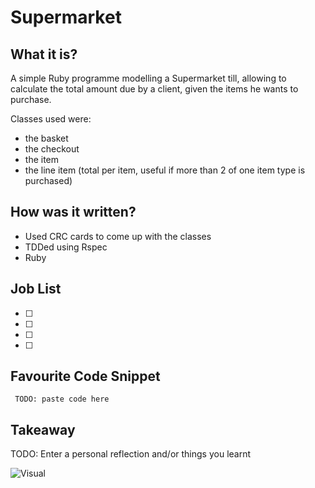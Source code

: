 Supermarket
=======================

## What it is?

A simple Ruby programme modelling a Supermarket till, allowing to calculate the total amount due by a client, given the items he wants to purchase.

Classes used were:
- the basket
- the checkout
- the item
- the line item (total per item, useful if more than 2 of one item type is purchased)


## How was it written?

- Used CRC cards to come up with the classes
- TDDed using Rspec
- Ruby

## Job List

- [ ]
- [ ]
- [ ]
- [ ]

## Favourite Code Snippet

~~~
 TODO: paste code here
~~~


## Takeaway

TODO: Enter a personal reflection and/or things you learnt

![Visual](http://ENTER_URL)